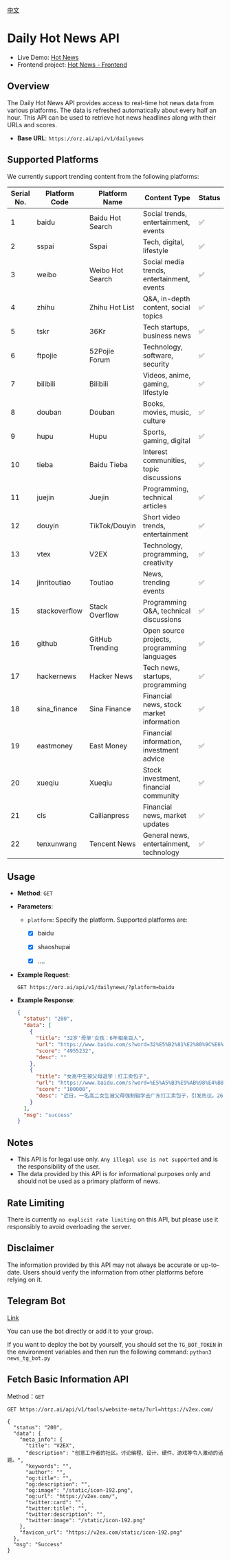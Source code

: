 [中文](README.md)



# Daily Hot News API

- Live Demo: [Hot News](https://news.orz.ai/)
- Frontend project: [Hot News - Frontend](https://github.com/orz-ai/hot_news_front)

## Overview

The Daily Hot News API provides access to real-time hot news data from various platforms. The data is refreshed automatically about every half an hour. This API can be used to retrieve hot news headlines along with their URLs and scores.

- **Base URL**: `https://orz.ai/api/v1/dailynews`

## Supported Platforms

We currently support trending content from the following platforms:

| Serial No. | Platform Code | Platform Name    | Content Type                                | Status |
| ---------- | ------------- | ---------------- | ------------------------------------------- | ------ |
| 1          | baidu         | Baidu Hot Search | Social trends, entertainment, events        | ✅      |
| 2          | sspai         | Sspai            | Tech, digital, lifestyle                    | ✅      |
| 3          | weibo         | Weibo Hot Search | Social media trends, entertainment, events  | ✅      |
| 4          | zhihu         | Zhihu Hot List   | Q&A, in-depth content, social topics        | ✅      |
| 5          | tskr          | 36Kr             | Tech startups, business news                | ✅      |
| 6          | ftpojie       | 52Pojie Forum    | Technology, software, security              | ✅      |
| 7          | bilibili      | Bilibili         | Videos, anime, gaming, lifestyle            | ✅      |
| 8          | douban        | Douban           | Books, movies, music, culture               | ✅      |
| 9          | hupu          | Hupu             | Sports, gaming, digital                     | ✅      |
| 10         | tieba         | Baidu Tieba      | Interest communities, topic discussions     | ✅      |
| 11         | juejin        | Juejin           | Programming, technical articles             | ✅      |
| 12         | douyin        | TikTok/Douyin    | Short video trends, entertainment           | ✅      |
| 13         | vtex          | V2EX             | Technology, programming, creativity         | ✅      |
| 14         | jinritoutiao  | Toutiao          | News, trending events                       | ✅      |
| 15         | stackoverflow | Stack Overflow   | Programming Q&A, technical discussions      | ✅      |
| 16         | github        | GitHub Trending  | Open source projects, programming languages | ✅      |
| 17         | hackernews    | Hacker News      | Tech news, startups, programming            | ✅      |
| 18         | sina_finance  | Sina Finance     | Financial news, stock market information    | ✅      |
| 19         | eastmoney     | East Money       | Financial information, investment advice    | ✅      |
| 20         | xueqiu        | Xueqiu           | Stock investment, financial community       | ✅      |
| 21         | cls           | Cailianpress     | Financial news, market updates              | ✅      |
| 22         | tenxunwang    | Tencent News     | General news, entertainment, technology     | ✅      |

## Usage

- **Method**: `GET`
- **Parameters**:
  - `platform`: Specify the platform. Supported platforms are:
	  - [x] baidu
	  - [x] shaoshupai
      - [x] ....


- **Example Request**:
  ```shell
  GET https://orz.ai/api/v1/dailynews/?platform=baidu
  ```

- **Example Response**:
  ```json
  {
    "status": "200",
    "data": [
      {
        "title": "32岁'母单'女孩：6年相亲百人",
        "url": "https://www.baidu.com/s?word=32%E5%B2%81%E2%80%9C%E6%AF%8D%E5%8D%95%E2%80%9D%E5%A5%B3%E5%AD%A9%EF%BC%9A6%E5%B9%B4%E7%9B%B8%E4%BA%B2%E7%99%BE%E4%BA%BA&sa=fyb_news",
        "score": "4955232",
        "desc": ""
      },
      {
        "title": "女高中生被父母退学：打工卖包子",
        "url": "https://www.baidu.com/s?word=%E5%A5%B3%E9%AB%98%E4%B8%AD%E7%94%9F%E8%A2%AB%E7%88%B6%E6%AF%8D%E9%80%80%E5%AD%A6%EF%BC%9A%E6%89%93%E5%B7%A5%E5%8D%96%E5%8C%85%E5%AD%90&sa=fyb_news",
        "score": "100000",
        "desc": "近日，一名高二女生被父母强制辍学去广东打工卖包子，引发热议。26日，当地教育局回应：已经妥善处理了，女生已复学。"
      }
    ],
    "msg": "success"
  }
  ```

## Notes

- This API is for legal use only. `Any illegal use is not supported` and is the responsibility of the user.
- The data provided by this API is for informational purposes only and should not be used as a primary platform of news.

## Rate Limiting

There is currently `no explicit rate limiting` on this API, but please use it responsibly to avoid overloading the server.

## Disclaimer

The information provided by this API may not always be accurate or up-to-date. Users should verify the information from other platforms before relying on it.

## Telegram Bot
[Link](https://t.me/SpaceWatcherBot)

You can use the bot directly or add it to your group.

If you want to deploy the bot by yourself, you should set the `TG_BOT_TOKEN` in the environment variables and then run the following command: `python3 news_tg_bot.py`

## Fetch Basic Information API

Method：`GET`
```shell
GET https://orz.ai/api/v1/tools/website-meta/?url=https://v2ex.com/

{
  "status": "200",
  "data": {
    "meta_info": {
      "title": "V2EX",
      "description": "创意工作者的社区。讨论编程、设计、硬件、游戏等令人激动的话题。",
      "keywords": "",
      "author": "",
      "og:title": "",
      "og:description": "",
      "og:image": "/static/icon-192.png",
      "og:url": "https://v2ex.com/",
      "twitter:card": "",
      "twitter:title": "",
      "twitter:description": "",
      "twitter:image": "/static/icon-192.png"
    },
    "favicon_url": "https://v2ex.com/static/icon-192.png"
  },
  "msg": "Success"
}
```